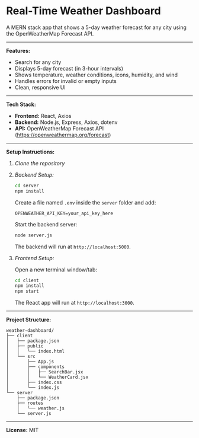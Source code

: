 # Real-Time Weather Dashboard

A MERN stack app that shows a 5-day weather forecast for any city using the OpenWeatherMap Forecast API.

---

**Features:**  
- Search for any city  
- Displays 5-day forecast (in 3-hour intervals)  
- Shows temperature, weather conditions, icons, humidity, and wind  
- Handles errors for invalid or empty inputs  
- Clean, responsive UI

---

**Tech Stack:**  
- **Frontend:** React, Axios  
- **Backend:** Node.js, Express, Axios, dotenv  
- **API:** OpenWeatherMap Forecast API (<https://openweathermap.org/forecast>)

---

**Setup Instructions:**  

1. *Clone the repository*

2. *Backend Setup:*

   ```bash
   cd server
   npm install
   ```

   Create a file named `.env` inside the `server` folder and add:
   
   ```
   OPENWEATHER_API_KEY=your_api_key_here
   ```

   Start the backend server:

   ```bash
   node server.js
   ```

   The backend will run at `http://localhost:5000`.

3. *Frontend Setup:*

   Open a new terminal window/tab:

   ```bash
   cd client
   npm install
   npm start
   ```

   The React app will run at `http://localhost:3000`.

---

**Project Structure:**  

```
weather-dashboard/
├── client
│   ├── package.json
│   ├── public
│   │   └── index.html
│   └── src
│       ├── App.js
│       ├── components
│       │   ├── SearchBar.jsx
│       │   └── WeatherCard.jsx
│       ├── index.css
│       └── index.js
└── server
    ├── package.json
    ├── routes
    │   └── weather.js
    └── server.js
```

---

**License:** MIT


